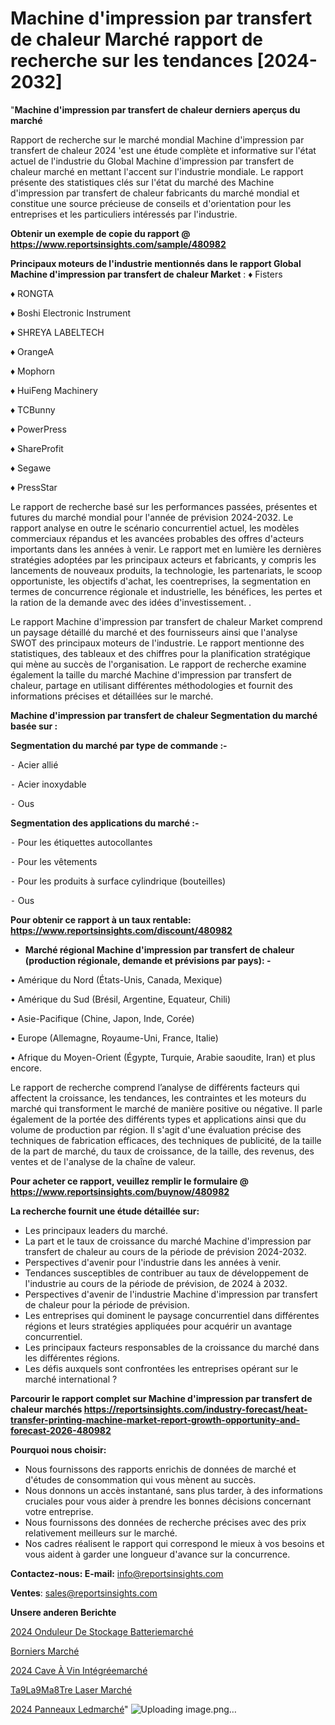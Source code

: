 # Machine d'impression par transfert de chaleur Marché rapport de recherche sur les tendances [2024-2032]

"<strong>Machine d'impression par transfert de chaleur derniers aperçus du marché</strong>

Rapport de recherche sur le marché mondial Machine d'impression par transfert de chaleur 2024 'est une étude complète et informative sur l'état actuel de l'industrie du Global Machine d'impression par transfert de chaleur marché en mettant l'accent sur l'industrie mondiale. Le rapport présente des statistiques clés sur l'état du marché des Machine d'impression par transfert de chaleur fabricants du marché mondial et constitue une source précieuse de conseils et d'orientation pour les entreprises et les particuliers intéressés par l'industrie.

<strong>Obtenir un exemple de copie du rapport @ <a href=https://www.reportsinsights.com/sample/480982>https://www.reportsinsights.com/sample/480982</a></strong>

<strong>Principaux moteurs de l'industrie mentionnés dans le rapport Global Machine d'impression par transfert de chaleur Market</strong> :
♦ Fisters

♦ RONGTA

♦ Boshi Electronic Instrument

♦ SHREYA LABELTECH

♦ OrangeA

♦ Mophorn

♦ HuiFeng Machinery

♦ TCBunny

♦ PowerPress

♦ ShareProfit

♦ Segawe

♦ PressStar

Le rapport de recherche basé sur les performances passées, présentes et futures du marché mondial pour l'année de prévision 2024-2032. Le rapport analyse en outre le scénario concurrentiel actuel, les modèles commerciaux répandus et les avancées probables des offres d'acteurs importants dans les années à venir. Le rapport met en lumière les dernières stratégies adoptées par les principaux acteurs et fabricants, y compris les lancements de nouveaux produits, la technologie, les partenariats, le scoop opportuniste, les objectifs d'achat, les coentreprises, la segmentation en termes de concurrence régionale et industrielle, les bénéfices, les pertes et la ration de la demande avec des idées d'investissement. .

Le rapport Machine d'impression par transfert de chaleur Market comprend un paysage détaillé du marché et des fournisseurs ainsi que l'analyse SWOT des principaux moteurs de l'industrie. Le rapport mentionne des statistiques, des tableaux et des chiffres pour la planification stratégique qui mène au succès de l'organisation. Le rapport de recherche examine également la taille du marché Machine d'impression par transfert de chaleur, partage en utilisant différentes méthodologies et fournit des informations précises et détaillées sur le marché.

<strong>Machine d'impression par transfert de chaleur Segmentation du marché basée sur :</strong>

<strong>Segmentation du marché par type de commande :-</strong>

⁃ Acier allié

⁃ Acier inoxydable

⁃ Ous

<strong>Segmentation des applications du marché :-</strong>

⁃ Pour les étiquettes autocollantes

⁃ Pour les vêtements

⁃ Pour les produits à surface cylindrique (bouteilles)

⁃ Ous

<strong>Pour obtenir ce rapport à un taux rentable: <a href=https://www.reportsinsights.com/discount/480982>https://www.reportsinsights.com/discount/480982</a></strong>
<ul>
  <li><strong>Marché régional Machine d'impression par transfert de chaleur (production régionale, demande et prévisions par pays): -</strong></li>
</ul>
• Amérique du Nord (États-Unis, Canada, Mexique)

• Amérique du Sud (Brésil, Argentine, Equateur, Chili)

• Asie-Pacifique (Chine, Japon, Inde, Corée)

• Europe (Allemagne, Royaume-Uni, France, Italie)

• Afrique du Moyen-Orient (Égypte, Turquie, Arabie saoudite, Iran) et plus encore.

Le rapport de recherche comprend l’analyse de différents facteurs qui affectent la croissance, les tendances, les contraintes et les moteurs du marché qui transforment le marché de manière positive ou négative. Il parle également de la portée des différents types et applications ainsi que du volume de production par région. Il s'agit d'une évaluation précise des techniques de fabrication efficaces, des techniques de publicité, de la taille de la part de marché, du taux de croissance, de la taille, des revenus, des ventes et de l'analyse de la chaîne de valeur.

<strong>Pour acheter ce rapport, veuillez remplir le formulaire @   <a href=https://www.reportsinsights.com/buynow/480982>https://www.reportsinsights.com/buynow/480982</a></strong>

<strong>La recherche fournit une étude détaillée sur:</strong>
<ul>
  <li>Les principaux leaders du marché.</li>
  <li>La part et le taux de croissance du marché Machine d'impression par transfert de chaleur au cours de la période de prévision 2024-2032.</li>
  <li>Perspectives d'avenir pour l'industrie dans les années à venir.</li>
  <li>Tendances susceptibles de contribuer au taux de développement de l'industrie au cours de la période de prévision, de 2024 à 2032.</li>
  <li>Perspectives d'avenir de l'industrie Machine d'impression par transfert de chaleur pour la période de prévision.</li>
  <li>Les entreprises qui dominent le paysage concurrentiel dans différentes régions et leurs stratégies appliquées pour acquérir un avantage concurrentiel.</li>
  <li>Les principaux facteurs responsables de la croissance du marché dans les différentes régions.</li>
  <li>Les défis auxquels sont confrontées les entreprises opérant sur le marché international ?</li>
</ul>

<strong>Parcourir le rapport complet sur Machine d'impression par transfert de chaleur marchés <a href=https://reportsinsights.com/industry-forecast/heat-transfer-printing-machine-market-report-growth-opportunity-and-forecast-2026-480982>https://reportsinsights.com/industry-forecast/heat-transfer-printing-machine-market-report-growth-opportunity-and-forecast-2026-480982</a></strong>

<strong>Pourquoi nous choisir:</strong>
<ul>
  <li>Nous fournissons des rapports enrichis de données de marché et d'études de consommation qui vous mènent au succès.</li>
  <li>Nous donnons un accès instantané, sans plus tarder, à des informations cruciales pour vous aider à prendre les bonnes décisions concernant votre entreprise.</li>
  <li>Nous fournissons des données de recherche précises avec des prix relativement meilleurs sur le marché.</li>
  <li>Nos cadres réalisent le rapport qui correspond le mieux à vos besoins et vous aident à garder une longueur d'avance sur la concurrence.</li>
</ul>
<strong>Contactez-nous:
</strong><strong>E-mail:</strong> <a href=mailto:info@reportsinsights.com>info@reportsinsights.com</a>

<strong>Ventes</strong>: <a href=mailto:sales@reportsinsights.com>sales@reportsinsights.com</a>

<strong>Unsere anderen Berichte</strong>

<a href=https://www.linkedin.com/pulse/2024-onduleur-de-stockage-batteriemarch%C3%A9-zdaqc/>2024 Onduleur De Stockage Batteriemarché</a>

<a href=https://www.linkedin.com/pulse/borniers-march%C3%A9-de-la-taille-2024-%C3%A0-2032-des-gojwc/>Borniers Marché</a>

<a href=https://www.linkedin.com/pulse/2024-cave-à-vin-intégréemarché-basé-sur-le-wd45c/>2024 Cave À Vin Intégréemarché</a>

<a href=https://www.linkedin.com/pulse/t%C3%A9l%C3%A9m%C3%A8tre-laser-march%C3%A9-analyse-des-parts-k5duf/>Ta9La9Ma8Tre Laser Marché</a>

<a href=https://www.linkedin.com/pulse/2024-panneaux-ledmarch%C3%A9-domaines-de-croissance-g7lmc/>2024 Panneaux Ledmarché</a>"
![Uploading image.png…]()
